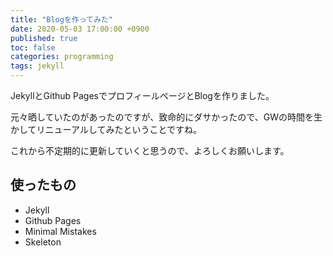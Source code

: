 ```yaml
---
title: "Blogを作ってみた"
date: 2020-05-03 17:00:00 +0900
published: true
toc: false
categories: programming 
tags: jekyll
---
```


JekyllとGithub PagesでプロフィールページとBlogを作りました。

元々晒していたのがあったのですが、致命的にダサかったので、GWの時間を生かしてリニューアルしてみたということですね。

これから不定期的に更新していくと思うので、よろしくお願いします。

<!-- more -->

## 使ったもの
- Jekyll
- Github Pages
- Minimal Mistakes
- Skeleton
